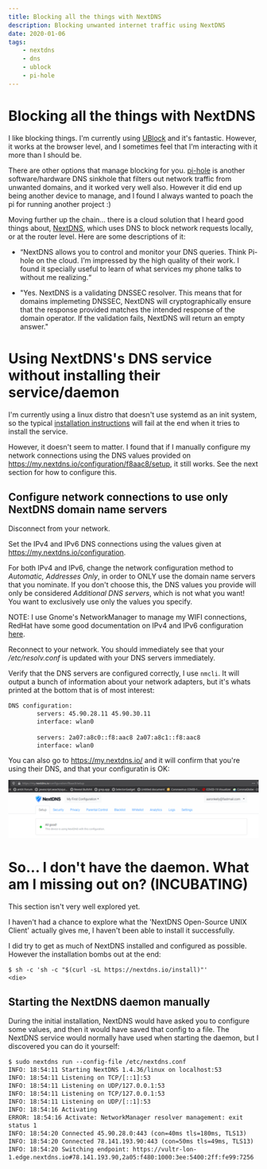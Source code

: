 ```yaml
---
title: Blocking all the things with NextDNS
description: Blocking unwanted internet traffic using NextDNS
date: 2020-01-06
tags:
    - nextdns
    - dns
    - ublock
    - pi-hole
---
```


# Blocking all the things with NextDNS

I like blocking things. I'm currently using [UBlock](https://github.com/gorhill/uBlock) and it's fantastic. However, it works at the browser level, and I sometimes feel that I'm interacting with it more than I should be.

There are other options that manage blocking for you. [pi-hole](https://github.com/pi-hole/pi-hole) is another software/hardware DNS sinkhole that filters out network traffic from unwanted domains, and it worked very well also. However it did end up being another device to manage, and I found I always wanted to poach the pi for running another project :)

Moving further up the chain... there is a cloud solution that I heard good things about, [NextDNS](https://github.com/nextdns/nextdns), which uses DNS to block network requests locally, or at the router level. Here are some descriptions of it:

- “NextDNS allows you to control and monitor your DNS queries. Think Pi-hole on the cloud. I'm impressed by the high quality of their work. I found it specially useful to learn of what services my phone talks to without me realizing.“

- "Yes. NextDNS is a validating DNSSEC resolver. This means that for domains implemeting DNSSEC, NextDNS will cryptographically ensure that the response provided matches the intended response of the domain operator. If the validation fails, NextDNS will return an empty answer."

# Using NextDNS's DNS service without installing their service/daemon

I'm currently using a linux distro that doesn't use systemd as an init system, so the typical [installation instructions](https://github.com/nextdns/nextdns#install) will fail at the end when it tries to install the service.

However, it doesn't seem to matter. I found that if I manually configure my network connections using the DNS values provided on https://my.nextdns.io/configuration/f8aac8/setup, it still works. See the next section for how to configure this.

## Configure network connections to use only NextDNS domain name servers

Disconnect from your network.

Set the IPv4 and IPv6 DNS connections using the values given at https://my.nextdns.io/configuration.

For both IPv4 and IPv6, change the network configuration method to _Automatic, Addresses Only_, in order to ONLY use the domain name servers that you nominate. If you don't choose this, the DNS values you provide will only be considered _Additional DNS servers_, which is not what you want! You want to exclusively use only the values you specify.

NOTE: I use Gnome's NetworkManager to manage my WIFI connections, RedHat have some good documentation on IPv4 and IPv6 configuration [here](https://access.redhat.com/documentation/en-us/red_hat_enterprise_linux/7/html/networking_guide/sec-configuring_ipv4_settings).

Reconnect to your network. You should immediately see that your _/etc/resolv.conf_ is updated with your DNS servers immediately.

Verify that the DNS servers are configured correctly, I use `nmcli`. It will output a bunch of information about your network adapters, but it's whats printed at the bottom that is of most interest:

```
DNS configuration:
        servers: 45.90.28.11 45.90.30.11
        interface: wlan0

        servers: 2a07:a8c0::f8:aac8 2a07:a8c1::f8:aac8
        interface: wlan0
```

You can also go to https://my.nextdns.io/ and it will confirm that you're using their DNS, and that your configuratin is OK:

![nextdns](/assets/nextdns_allgood.png)

# So... I don't have the daemon. What am I missing out on? (INCUBATING)

This section isn't very well explored yet.

I haven't had a chance to explore what the 'NextDNS Open-Source UNIX Client' actually gives me, I haven't been able to install it successfully.

I did try to get as much of NextDNS installed and configured as possible. However the installation bombs out at the end:

```
$ sh -c 'sh -c "$(curl -sL https://nextdns.io/install)"'
<die>
```

## Starting the NextDNS daemon manually

During the initial installation, NextDNS would have asked you to configure some values, and then it would have saved that config to a file. The NextDNS service would normally have used when starting the daemon, but I discovered you can do it yourself: 

```
$ sudo nextdns run --config-file /etc/nextdns.conf
INFO: 18:54:11 Starting NextDNS 1.4.36/linux on localhost:53
INFO: 18:54:11 Listening on TCP/[::1]:53
INFO: 18:54:11 Listening on UDP/127.0.0.1:53
INFO: 18:54:11 Listening on TCP/127.0.0.1:53
INFO: 18:54:11 Listening on UDP/[::1]:53
INFO: 18:54:16 Activating
ERROR: 18:54:16 Activate: NetworkManager resolver management: exit status 1
INFO: 18:54:20 Connected 45.90.28.0:443 (con=40ms tls=180ms, TLS13)
INFO: 18:54:20 Connected 78.141.193.90:443 (con=50ms tls=49ms, TLS13)
INFO: 18:54:20 Switching endpoint: https://vultr-lon-1.edge.nextdns.io#78.141.193.90,2a05:f480:1000:3ee:5400:2ff:fe99:7256
```

